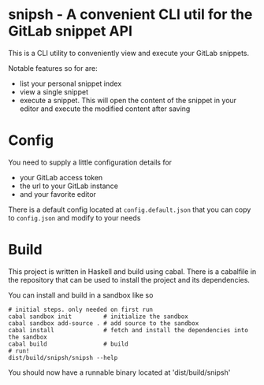 # snipsh - A convenient CLI util for the GitLab snippet API

This is a CLI utility to conveniently view and execute your GitLab snippets.

Notable features so for are:

- list your personal snippet index
- view a single snippet
- execute a snippet. This will open the content of the snippet in your editor
  and execute the modified content after saving

# Config

You need to supply a little configuration details for

- your GitLab access token
- the url to your GitLab instance
- and your favorite editor

There is a default config located at `config.default.json` that you can copy to
`config.json` and modify to your needs

# Build

This project is written in Haskell and build using cabal. There is a cabalfile
in the repository that can be used to install the project and its dependencies.

You can install and build in a sandbox like so

```
# initial steps. only needed on first run
cabal sandbox init         # initialize the sandbox
cabal sandbox add-source . # add source to the sandbox
cabal install              # fetch and install the dependencies into the sandbox
cabal build                # build
# run!
dist/build/snipsh/snipsh --help
```

You should now have a runnable binary located at 'dist/build/snipsh'
